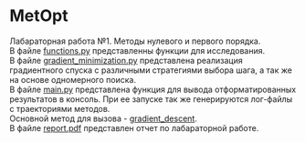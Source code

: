 # MetOpt
Лабараторная работа №1. Методы нулевого и первого порядка.\
В файле [functions.py](https://github.com/NUDA9A/MetOpt/blob/main/functions.py) представленны функции для исследования.\
В файле [gradient_minimization.py](https://github.com/NUDA9A/MetOpt/blob/main/gradient_minimization.py) представлена реализация градиентного спуска с различными стратегиями выбора шага, а так же на основе одномерного поиска.\
В файле [main.py](https://github.com/NUDA9A/MetOpt/blob/main/main.py) представлена функция для вывода отформатированных результатов в консоль. При ее запуске так же генерируются лог-файлы с траекториями методов.\
Основной метод для вызова - [gradient_descent](https://github.com/NUDA9A/MetOpt/blob/main/gradient_minimization.py#L216).\
В файле [report.pdf](https://github.com/NUDA9A/MetOpt/blob/main/report.pdf) представлен отчет по лабараторной работе.
